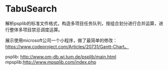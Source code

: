 # TabuSearch

解析psplib的标准文件格式，构造多项目任务队列，按组合划分进行合并运算，进行整体多项目禁忌调度运算。

展示使用microsoft公司一个小程序，做了最简单的修改：https://www.codeproject.com/Articles/20731/Gantt-Chart。

psplib: http://www.om-db.wi.tum.de/psplib/main.html 
mpsplib:http://www.mpsplib.com/index.php
